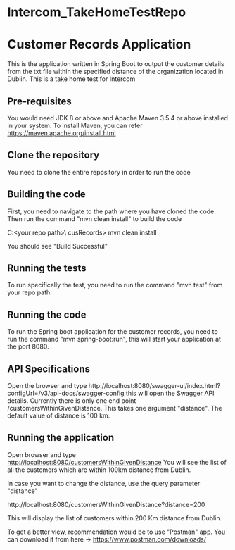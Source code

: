 # Intercom_TakeHomeTestRepo

# Customer Records Application

This is the application written in Spring Boot to output the customer details from the txt file within the specified distance of the organization located in Dublin. This is a take home test for Intercom


## Pre-requisites

You would need JDK 8 or above and  Apache Maven 3.5.4 or above installed in your system.
To install Maven, you can refer https://maven.apache.org/install.html


## Clone the repository

You need to clone the entire repository in order to run the code

## Building the code

First, you need to navigate to the path where you have cloned the code.
Then run the command "mvn clean install" to build the code

C:\<your repo path>\ cusRecords> mvn clean install

You should see "Build Successful"

## Running the tests

To run specifically the test, you need to run the command "mvn test" from your repo path.

## Running the code

To run the Spring boot application for the customer records, you need to run the command "mvn spring-boot:run", this will start your application at the port 8080.

## API Specifications
Open the browser and type http://localhost:8080/swagger-ui/index.html?configUrl=/v3/api-docs/swagger-config
this will open the Swagger API details.
Currently there is only one end point /customersWithinGivenDistance.
This takes one argument "distance". The default value of distance is 100 km. 

## Running the application

Open browser and type [http://localhost:8080/customersWithinGivenDistance](http://localhost:8080/customersWithinGivenDistance)
You will see the list of all the customers which are within 100km distance from Dublin.

In case you want to change the distance, use the query parameter "distance"

http://localhost:8080/customersWithinGivenDistance?distance=200

This will display the list of customers within 200 Km distance from Dublin.

To get a better view, recommendation would be to use "Postman" app. You can download it from here -> https://www.postman.com/downloads/ 



